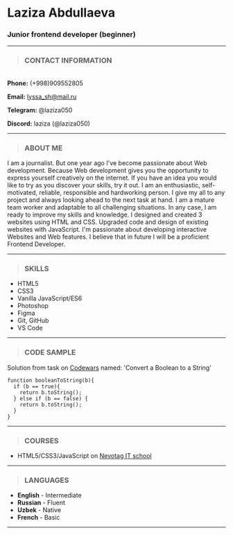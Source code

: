 # Laziza Abdullaeva
### **Junior frontend developer (beginner)**
_______________________________________________________________
>### CONTACT INFORMATION
\
**Phone:** (+998)909552805

**Email:** lyssa_sh@mail.ru

**Telegram:** @laziza050

**Discord:** laziza (@laziza050)

_________________________________________________________________
>### ABOUT ME

I am a journalist. But one year ago I've become passionate about Web development. Because Web development gives you the opportunity to express yourself creatively on the internet. If you have an idea you would like to try as you discover your skills, try it out.
I am an enthusiastic, self-motivated, reliable, responsible and hardworking person. I give my all to any project and always looking ahead to the next task at hand. I am a mature team worker and adaptable to all challenging situations. In any case, I am ready to improve my skills and knowledge.
I designed and created 3 websites using HTML and CSS. Upgraded code and design of existing websites with JavaScript.
I'm passionate about developing interactive Websites and Web features. I believe that in future I will be a proficient Frontend Developer.

______________________________________________________
>### SKILLS

* HTML5
* CSS3
* Vanilla JavaScript/ES6
* Photoshop
* Figma
* Git, GitHub
* VS Code
______________________________________________________

>### CODE SAMPLE

Solution from task on [Codewars](https://www.codewars.com) named: 'Convert a Boolean to a String'

```
function booleanToString(b){
  if (b == true){
    return b.toString();
  } else if (b == false) {
    return b.toString();
  }
}
```
____________________________________________________
> ### COURSES

* HTML5/CSS3/JavaScript on [Nevotag IT school](https://www.nevotag.uz/)

______________________________________________________

>### LANGUAGES
* **English** - Intermediate
* **Russian** - Fluent
* **Uzbek** - Native
* **French** - Basic

______________________________________________________